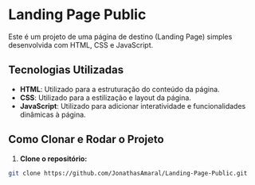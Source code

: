 # Landing Page Public

Este é um projeto de uma página de destino (Landing Page) simples desenvolvida com HTML, CSS e JavaScript.

## Tecnologias Utilizadas

- **HTML**: Utilizado para a estruturação do conteúdo da página.
- **CSS**: Utilizado para a estilização e layout da página.
- **JavaScript**: Utilizado para adicionar interatividade e funcionalidades dinâmicas à página.

## Como Clonar e Rodar o Projeto

1. **Clone o repositório:**

```bash
git clone https://github.com/JonathasAmaral/Landing-Page-Public.git
